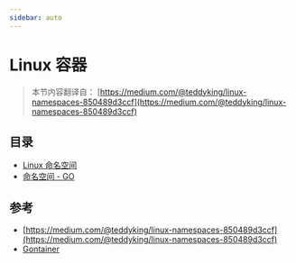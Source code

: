 ```yaml
---
sidebar: auto
---
```


# Linux 容器

> 本节内容翻译自： [https://medium.com/@teddyking/linux-namespaces-850489d3ccf](https://medium.com/@teddyking/linux-namespaces-850489d3ccf)

## 目录
- [Linux 命名空间](./linux_namespaces.md)
- [命名空间 - GO](./namespaces_in_go.md)

## 参考
- [https://medium.com/@teddyking/linux-namespaces-850489d3ccf](https://medium.com/@teddyking/linux-namespaces-850489d3ccf)
- [Gontainer](https://github.com/alegrey91/Gontainer)